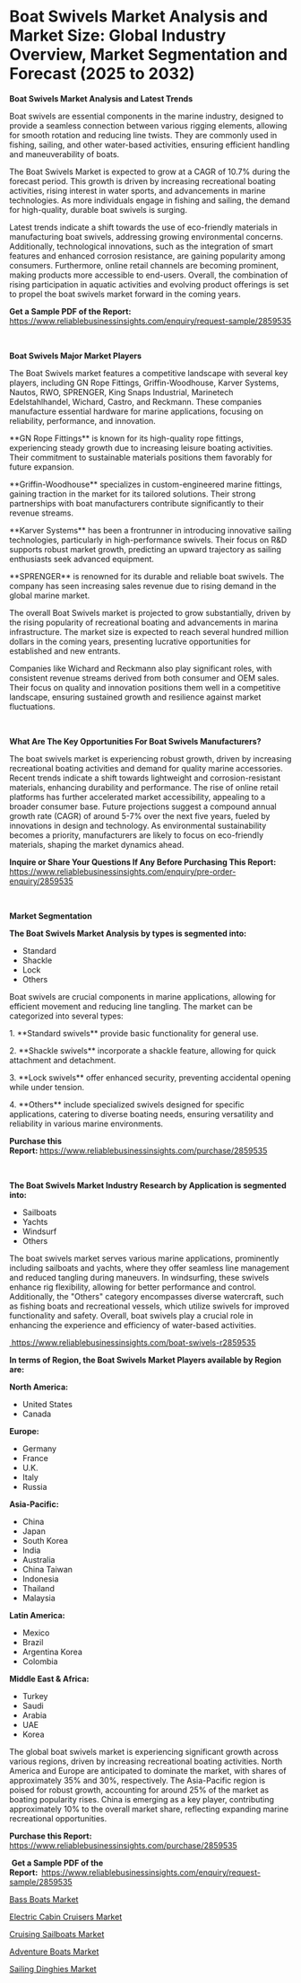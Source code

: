 <p><h1>Boat Swivels Market Analysis and Market Size: Global Industry Overview, Market Segmentation and Forecast (2025 to 2032)</h1></p><p><strong>Boat Swivels Market Analysis and Latest Trends</strong></p>
<p><p>Boat swivels are essential components in the marine industry, designed to provide a seamless connection between various rigging elements, allowing for smooth rotation and reducing line twists. They are commonly used in fishing, sailing, and other water-based activities, ensuring efficient handling and maneuverability of boats.</p><p>The Boat Swivels Market is expected to grow at a CAGR of 10.7% during the forecast period. This growth is driven by increasing recreational boating activities, rising interest in water sports, and advancements in marine technologies. As more individuals engage in fishing and sailing, the demand for high-quality, durable boat swivels is surging. </p><p>Latest trends indicate a shift towards the use of eco-friendly materials in manufacturing boat swivels, addressing growing environmental concerns. Additionally, technological innovations, such as the integration of smart features and enhanced corrosion resistance, are gaining popularity among consumers. Furthermore, online retail channels are becoming prominent, making products more accessible to end-users. Overall, the combination of rising participation in aquatic activities and evolving product offerings is set to propel the boat swivels market forward in the coming years.</p></p>
<p><strong>Get a Sample PDF of the Report:&nbsp;</strong> <a href="https://www.reliablebusinessinsights.com/enquiry/request-sample/2859535?utm_campaign=62&utm_medium=2&utm_source=Github&utm_content=ia&utm_term=12032025&utm_id=boat-swivels">https://www.reliablebusinessinsights.com/enquiry/request-sample/2859535</a></p>
<p>&nbsp;</p>
<p><strong>Boat Swivels Major Market Players</strong></p>
<p><p>The Boat Swivels market features a competitive landscape with several key players, including GN Rope Fittings, Griffin-Woodhouse, Karver Systems, Nautos, RWO, SPRENGER, King Snaps Industrial, Marinetech Edelstahlhandel, Wichard, Castro, and Reckmann. These companies manufacture essential hardware for marine applications, focusing on reliability, performance, and innovation.</p><p>**GN Rope Fittings** is known for its high-quality rope fittings, experiencing steady growth due to increasing leisure boating activities. Their commitment to sustainable materials positions them favorably for future expansion. </p><p>**Griffin-Woodhouse** specializes in custom-engineered marine fittings, gaining traction in the market for its tailored solutions. Their strong partnerships with boat manufacturers contribute significantly to their revenue streams.</p><p>**Karver Systems** has been a frontrunner in introducing innovative sailing technologies, particularly in high-performance swivels. Their focus on R&D supports robust market growth, predicting an upward trajectory as sailing enthusiasts seek advanced equipment.</p><p>**SPRENGER** is renowned for its durable and reliable boat swivels. The company has seen increasing sales revenue due to rising demand in the global marine market. </p><p>The overall Boat Swivels market is projected to grow substantially, driven by the rising popularity of recreational boating and advancements in marina infrastructure. The market size is expected to reach several hundred million dollars in the coming years, presenting lucrative opportunities for established and new entrants.</p><p>Companies like Wichard and Reckmann also play significant roles, with consistent revenue streams derived from both consumer and OEM sales. Their focus on quality and innovation positions them well in a competitive landscape, ensuring sustained growth and resilience against market fluctuations.</p></p>
<p>&nbsp;</p>
<p><strong>What Are The Key Opportunities For Boat Swivels Manufacturers?</strong></p>
<p><p>The boat swivels market is experiencing robust growth, driven by increasing recreational boating activities and demand for quality marine accessories. Recent trends indicate a shift towards lightweight and corrosion-resistant materials, enhancing durability and performance. The rise of online retail platforms has further accelerated market accessibility, appealing to a broader consumer base. Future projections suggest a compound annual growth rate (CAGR) of around 5-7% over the next five years, fueled by innovations in design and technology. As environmental sustainability becomes a priority, manufacturers are likely to focus on eco-friendly materials, shaping the market dynamics ahead.</p></p>
<p><strong>Inquire or Share Your Questions If Any Before Purchasing This Report:</strong> <a href="https://www.reliablebusinessinsights.com/enquiry/pre-order-enquiry/2859535?utm_campaign=62&utm_medium=2&utm_source=Github&utm_content=ia&utm_term=12032025&utm_id=boat-swivels">https://www.reliablebusinessinsights.com/enquiry/pre-order-enquiry/2859535</a></p>
<p>&nbsp;</p>
<p><strong>Market Segmentation</strong></p>
<p><strong>The Boat Swivels Market Analysis by types is segmented into:</strong></p>
<p><ul><li>Standard</li><li>Shackle</li><li>Lock</li><li>Others</li></ul></p>
<p><p>Boat swivels are crucial components in marine applications, allowing for efficient movement and reducing line tangling. The market can be categorized into several types: </p><p>1. **Standard swivels** provide basic functionality for general use.</p><p>2. **Shackle swivels** incorporate a shackle feature, allowing for quick attachment and detachment.</p><p>3. **Lock swivels** offer enhanced security, preventing accidental opening while under tension.</p><p>4. **Others** include specialized swivels designed for specific applications, catering to diverse boating needs, ensuring versatility and reliability in various marine environments.</p></p>
<p><strong>Purchase this Report:&nbsp;</strong><a href="https://www.reliablebusinessinsights.com/purchase/2859535?utm_campaign=62&utm_medium=2&utm_source=Github&utm_content=ia&utm_term=12032025&utm_id=boat-swivels">https://www.reliablebusinessinsights.com/purchase/2859535</a></p>
<p>&nbsp;</p>
<p><strong>The Boat Swivels Market Industry Research by Application is segmented into:</strong></p>
<p><ul><li>Sailboats</li><li>Yachts</li><li>Windsurf</li><li>Others</li></ul></p>
<p><p>The boat swivels market serves various marine applications, prominently including sailboats and yachts, where they offer seamless line management and reduced tangling during maneuvers. In windsurfing, these swivels enhance rig flexibility, allowing for better performance and control. Additionally, the "Others" category encompasses diverse watercraft, such as fishing boats and recreational vessels, which utilize swivels for improved functionality and safety. Overall, boat swivels play a crucial role in enhancing the experience and efficiency of water-based activities.</p></p>
<p><a href="https://www.reliablebusinessinsights.com/boat-swivels-r2859535?utm_campaign=62&utm_medium=2&utm_source=Github&utm_content=ia&utm_term=12032025&utm_id=boat-swivels">&nbsp;https://www.reliablebusinessinsights.com/boat-swivels-r2859535</a></p>
<p><strong>In terms of Region, the Boat Swivels Market Players available by Region are:</strong></p>
<p>
    <p> <strong> North America: </strong>
        <ul>
            <li>United States</li>
            <li>Canada</li>
        </ul>
        </p> 
    <p> <strong> Europe: </strong>
        <ul>
            <li>Germany</li>
            <li>France</li>
            <li>U.K.</li>
            <li>Italy</li>
            <li>Russia</li>
        </ul>
        </p> 
    <p> <strong> Asia-Pacific: </strong>
        <ul>
            <li>China</li>
            <li>Japan</li>
            <li>South Korea</li>
            <li>India</li>
            <li>Australia</li>
            <li>China Taiwan</li>
            <li>Indonesia</li>
            <li>Thailand</li>
            <li>Malaysia</li>
        </ul>
        </p> 
    <p> <strong> Latin America: </strong>
        <ul>
            <li>Mexico</li>
            <li>Brazil</li>
            <li>Argentina Korea</li>
            <li>Colombia</li>
        </ul>
        </p> 
    <p> <strong> Middle East & Africa: </strong>
        <ul>
            <li>Turkey</li>
            <li>Saudi</li>
            <li>Arabia</li>
            <li>UAE</li>
            <li>Korea</li>
        </ul>
    </p>
    </p>
<p><p>The global boat swivels market is experiencing significant growth across various regions, driven by increasing recreational boating activities. North America and Europe are anticipated to dominate the market, with shares of approximately 35% and 30%, respectively. The Asia-Pacific region is poised for robust growth, accounting for around 25% of the market as boating popularity rises. China is emerging as a key player, contributing approximately 10% to the overall market share, reflecting expanding marine recreational opportunities.</p></p>
<p><strong>Purchase this Report: </strong><a href="https://www.reliablebusinessinsights.com/purchase/2859535?utm_campaign=62&utm_medium=2&utm_source=Github&utm_content=ia&utm_term=12032025&utm_id=boat-swivels">https://www.reliablebusinessinsights.com/purchase/2859535</a></p>
<p>&nbsp;<strong>Get a Sample PDF of the Report:&nbsp;&nbsp;</strong><a href="https://www.reliablebusinessinsights.com/enquiry/request-sample/2859535?utm_campaign=62&utm_medium=2&utm_source=Github&utm_content=ia&utm_term=12032025&utm_id=boat-swivels">https://www.reliablebusinessinsights.com/enquiry/request-sample/2859535</a></p>
<p><strong></strong></p>
<p><p><a href="https://github.com/ogbadujonito22/Market-Research-Report-List-1/blob/main/bass-boats-market.md?utm_campaign=62&utm_medium=2&utm_source=Github&utm_content=ia&utm_term=12032025&utm_id=boat-swivels">Bass Boats Market</a></p><p><a href="https://github.com/ghimergela93/Market-Research-Report-List-1/blob/main/electric-cabin-cruisers-market.md?utm_campaign=62&utm_medium=2&utm_source=Github&utm_content=ia&utm_term=12032025&utm_id=boat-swivels">Electric Cabin Cruisers Market</a></p><p><a href="https://github.com/azetehhasle/Market-Research-Report-List-1/blob/main/cruising-sailboats-market.md?utm_campaign=62&utm_medium=2&utm_source=Github&utm_content=ia&utm_term=12032025&utm_id=boat-swivels">Cruising Sailboats Market</a></p><p><a href="https://github.com/dovbusmrking/Market-Research-Report-List-1/blob/main/adventure-boats-market.md?utm_campaign=62&utm_medium=2&utm_source=Github&utm_content=ia&utm_term=12032025&utm_id=boat-swivels">Adventure Boats Market</a></p><p><a href="https://github.com/knipsfilip8f/Market-Research-Report-List-1/blob/main/sailing-dinghies-market.md?utm_campaign=62&utm_medium=2&utm_source=Github&utm_content=ia&utm_term=12032025&utm_id=boat-swivels">Sailing Dinghies Market</a></p></p>